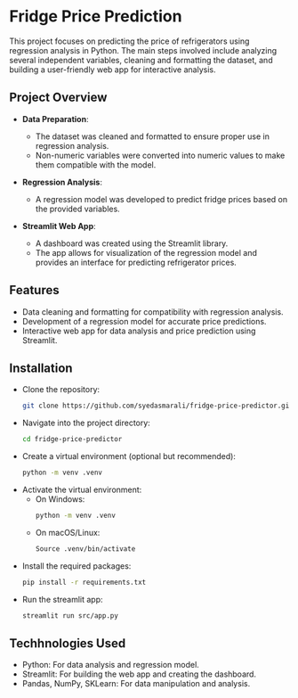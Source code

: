 # Fridge Price Prediction

This project focuses on predicting the price of refrigerators using regression analysis in Python. The main steps involved include analyzing several independent variables, cleaning and formatting the dataset, and building a user-friendly web app for interactive analysis.

## Project Overview

- **Data Preparation**: 
  - The dataset was cleaned and formatted to ensure proper use in regression analysis.
  - Non-numeric variables were converted into numeric values to make them compatible with the model.

- **Regression Analysis**: 
  - A regression model was developed to predict fridge prices based on the provided variables.

- **Streamlit Web App**: 
  - A dashboard was created using the Streamlit library.
  - The app allows for visualization of the regression model and provides an interface for predicting refrigerator prices.

## Features

- Data cleaning and formatting for compatibility with regression analysis.
- Development of a regression model for accurate price predictions.
- Interactive web app for data analysis and price prediction using Streamlit.

## Installation

- Clone the repository:
   ```bash
   git clone https://github.com/syedasmarali/fridge-price-predictor.git
   
- Navigate into the project directory:
  ```bash
  cd fridge-price-predictor

- Create a virtual environment (optional but recommended):
  ```bash
  python -m venv .venv

- Activate the virtual environment:
  - On Windows:
    ```bash
    python -m venv .venv
  - On macOS/Linux:
    ```bash
    Source .venv/bin/activate

- Install the required packages:
  ```bash
  pip install -r requirements.txt

- Run the streamlit app:
  ```bash
  streamlit run src/app.py


## Techhnologies Used

- Python: For data analysis and regression model.
- Streamlit: For building the web app and creating the dashboard.
- Pandas, NumPy, SKLearn: For data manipulation and analysis.

